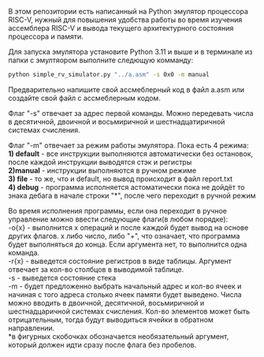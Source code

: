 В этом репозитории есть написанный на Python эмулятор процессора RISC-V, нужный для повышения удобства работы во время изучения ассемблера RISC-V и вывода текущего архитектурного состояния процессора и памяти.  
  
Для запуска эмулятора установите Python 3.11 и выше и в терминале из папки с эмултяором выполните следющую комманду:  
```bash
python simple_rv_simulator.py "../a.asm" -s 0x0 -m manual
```
Предварительно напишите свой ассмеблерный код в файл a.asm или создайте свой файл с ассмеблерным кодом.  

Флаг "-s" отвечает за адрес первой команды. Можно передевать числа в десятичной, двоичной и восьмиричной и шестнадцатиричной системах счисления. 
  
Флаг "-m" отвечает за режим работы эмулятора. Пока есть 4 режима:   
<b>1) default</b> - все инструкции выполняются автоматически без остановок, после каждой инструкции выводятся стэк и регистры  
<b>2)manual</b>  - инструкции выполняются в ручном режиме  
<b>3) file</b>    - то же, что и default, но вывод происходит в файл report.txt  
<b>4) debug</b>   - программа исполняется астоматически пока не дойдёт то знака дебага в начале строки "*", после чего переходит в ручной режим  

Во время исполнения программы, если она переходит в ручное управление можно ввести следующие флаги(в любом порядке):  
-o{x} - выполнится x операций и после каждой будет вывод на основе других флагов. х либо число, либо "+", что означает, что программа будет выполняться до конца. Если аргумента нет, то выполнится одна команда.  
-r{x} - выведется состояние регистров в виде таблицы. Аргумент отвечает за кол-во столбцов в выводимой таблице.  
-s    - выведется состояние стека  
-m    - будет предложенно выбрать начальный адрес и кол-во ячеек и начиная с того адреса столько ячеек памяти будет выведено. Числа можно вводить в двоичной, десятичной, восьмиричной и шестнадцаричной системах счисления. Кол-во элементов
может быть отрицательным, тогда будут выводиться ячейки в обратном направлении.  
*в фигурных скобочках обозначается необязательный аргумент, который должен идти сразу после флага без пробелов.
